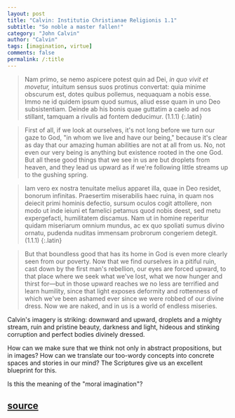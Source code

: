 ```yaml
---
layout: post
title: "Calvin: Institutio Christianae Religionis 1.1"
subtitle: "So noble a master fallen!"
category: "John Calvin"
author: "Calvin"
tags: [imagination, virtue]
comments: false
permalink: /:title
---
```


> Nam primo, se nemo aspicere potest quin ad Dei, *in quo vivit et movetur,* intuitum sensus suos protinus convertat: quia minime obscurum est, dotes quibus pollemus, nequaquam a nobis esse. Immo ne id quidem ipsum quod sumus, aliud esse quam in uno Deo subsistentiam. Deinde ab his bonis quae guttatim a caelo ad nos stillant, tamquam a rivulis ad fontem deducimur. (1.1.1)
{:.latin}

> First of all, if we look at ourselves, it's not long before we turn our gaze to God, "in whom we live and have our being," because it's clear as day that our amazing human abilities are not at all from us. No, not even our very being is anything but existence rooted in the one God. But all these good things that we see in us are but droplets from heaven, and they lead us upward as if we're following little streams up to the gushing spring.

> Iam vero ex nostra tenuitate melius apparet illa, quae in Deo residet, bonorum infinitas. Praesertim miserabilis haec ruina, in quam nos deiecit primi hominis defectio, sursum oculos cogit attollere, non modo ut inde ieiuni et famelici petamus quod nobis deest, sed metu expergefacti, humilitatem discamus. Nam ut in homine reperitur quidam miseriarum omnium mundus, ac ex quo spoliati sumus divino ornatu, pudenda nuditas immensam probrorum congeriem detegit. (1.1.1)
{:.latin}

> But that boundless good that has its home in God is even more clearly seen from our poverty. Now that we find ourselves in a pitiful ruin, cast down by the first man's rebellion, our eyes are forced upward, to that place where we seek what we've lost, what we now hunger and thirst for—but in those upward reaches we no less are terrified and learn humility, since that light exposes deformity and rottenness of which we've been ashamed ever since we were robbed of our divine dress. Now we are naked, and in us is a world of endless miseries.

Calvin's imagery is striking: downward and upward, droplets and a mighty stream, ruin and pristine beauty, darkness and light, hideous and stinking corruption and perfect bodies divinely dressed.

How can we make sure that we think not only in abstract propositions, but in images? How can we translate our too-wordy concepts into concrete spaces and stories in our mind? The Scriptures give us an excellent blueprint for this.

Is this the meaning of the "moral imagination"?

<h2 class="post-source"><a href="https://books.google.com/books?id=9ThJAAAAcAAJ&pg=PA1#f=true"><i class="fas fa-book" aria-hidden="true"></i> source</a></h2>
